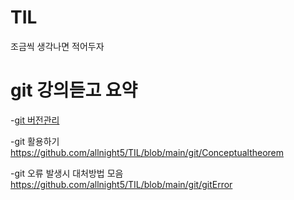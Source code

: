 # TIL 
조금씩 생각나면 적어두자


# git 강의듣고 요약
-[git 버전관리](/git/version)

-git 활용하기
https://github.com/allnight5/TIL/blob/main/git/Conceptualtheorem

-git 오류 발생시 대처방법 모음
https://github.com/allnight5/TIL/blob/main/git/gitError
